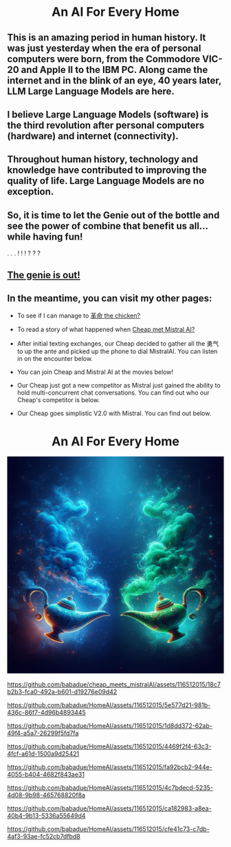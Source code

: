 # <div align="center">An AI For Every Home</div>



## This is an amazing period in human history.  It was just yesterday when the era of personal computers were born, from the Commodore VIC-20 and Apple II to the IBM PC.  Along came the internet and in the blink of an eye, 40 years later, LLM Large Language Models are here.  

## I believe Large Language Models (software) is the third revolution after personal computers (hardware) and internet (connectivity).

## Throughout human history, technology and knowledge have contributed to improving the quality of life.  Large Language Models are no exception. 


## So, it is time to let the Genie out of the bottle and see the power of combine that benefit us all... while having fun!

. . . ! ! ! ? ? ? 

## [The genie is out!](https://www.kickstarter.com/projects/babadue/a-private-customizable-ai-for-every-home)

## In the meantime, you can visit my other pages:

* To see if I can manage to [革命 the chicken?](https://github.com/babadue/AI-Translator-Grammar/blob/main/The_Chicken.md)

* To read a story of what happened when [Cheap met Mistral AI?](https://github.com/babadue/cheap_meets_mistralAI)

* After initial texting exchanges, our Cheap decided to gather all the 勇气 to up the ante and picked up the phone to dial MistralAI. You can listen in on the encounter below.

* You can join Cheap and Mistral AI at the movies below!

* Our Cheap just got a new competitor as Mistral just gained the ability to hold multi-concurrent chat conversations.  You can find out who our Cheap's competitor is below.

* Our Cheap goes simplistic V2.0 with Mistral.  You can find out below.


# <div align="center">An AI For Every Home</div>

![alt text](two_genie_bottles-1.jpg)

https://github.com/babadue/cheap_meets_mistralAI/assets/116512015/18c7b2b3-fca0-492a-b601-d19276e09d42

https://github.com/babadue/HomeAI/assets/116512015/5e577d21-981b-436c-86f7-4d96b4893445

https://github.com/babadue/HomeAI/assets/116512015/1d8dd372-62ab-49f4-a5a7-26299f5fd7fa

https://github.com/babadue/HomeAI/assets/116512015/4469f2f4-63c3-4fcf-a61d-1500a9d25421

https://github.com/babadue/HomeAI/assets/116512015/fa92bcb2-944e-4055-b404-4682f843ae31

https://github.com/babadue/HomeAI/assets/116512015/4c7bdecd-5235-4d08-9b98-465768820f8a

https://github.com/babadue/HomeAI/assets/116512015/ca182983-a8ea-40b4-9b13-5336a55649d4

https://github.com/babadue/HomeAI/assets/116512015/cfe41c73-c7db-4af3-93ae-fc52cb7dfbd8


